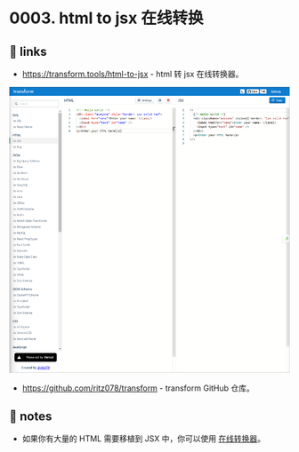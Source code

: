 # 0003. html to jsx 在线转换

## 🔗 links

- https://transform.tools/html-to-jsx - html 转 jsx 在线转换器。

![](md-imgs/2024-09-24-13-09-50.png)

- https://github.com/ritz078/transform - transform GitHub 仓库。

## 📒 notes

- 如果你有大量的 HTML 需要移植到 JSX 中，你可以使用 [在线转换器](https://transform.tools/html-to-jsx)。
